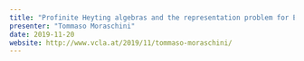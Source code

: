 ```yaml
---
title: "Profinite Heyting algebras and the representation problem for Esakia spaces"
presenter: "Tommaso Moraschini"
date: 2019-11-20
website: http://www.vcla.at/2019/11/tommaso-moraschini/
---
```


<!--
Custom content goes here.
-->
